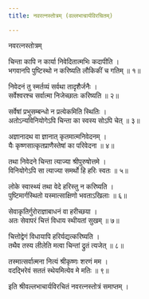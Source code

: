 ```yaml
---
title: नवरत्नस्तोत्रम् (वल्लभाचार्यविरचितम्)

---
```

  
 नवरत्नस्तोत्रम्   
  
चिन्ता कापि न कार्या निवेदितात्मभिः कदापीति ।  
भगवानपि पुष्टिस्थो न करिष्यति लौकिकीं च गतिम् ॥ १॥  
  
निवेदनं तु स्मर्तव्यं सर्वथा तादृशैर्जनैः ।  
सर्वेश्वरश्च सर्वात्मा निजेच्छातः करिष्यति ॥ २॥  
  
सर्वेषां प्रभुसम्बन्धो न प्रत्येकमिति स्थितिः ।  
अतोऽन्यविनियोगेऽपि चिन्ता का स्वस्य सोऽपि चेत् ॥ ३॥  
  
अज्ञानादथ वा ज्ञानात् कृतमात्मनिवेदनम् ।  
यैः कृष्णसात्कृतप्राणैस्तेषां का परिवेदना ॥ ४॥  
  
तथा निवेदने चिन्ता त्याज्या श्रीपुरुषोत्तमे ।  
विनियोगेऽपि सा त्याज्या समर्थो हि हरिः स्वतः ॥ ५॥  
  
लोके स्वास्थ्यं तथा वेदे हरिस्तु न करिष्यति ।  
पुष्टिमार्गस्थितो यस्मात्साक्षिणो भवताऽखिलाः ॥ ६॥  
  
सेवाकृतिर्गुरोराज्ञाबाधनं वा हरीच्छया ।  
अतः सेवापरं चित्तं विधाय स्थीयतां सुखम् ॥ ७॥  
  
चित्तोद्वेगं विधायापि हरिर्यद्यत्करिष्यति ।  
तथैव तस्य लीलेति मत्वा चिन्तां द्रुतं त्यजेत् ॥ ८॥  
  
तस्मात्सर्वात्मना नित्यं श्रीकृष्णः शरणं मम ।  
वदद्भिरेवं सततं स्थेयमित्येव मे मतिः ॥ ९॥  
  
इति श्रीवल्लभाचार्यविरचितं नवरत्नस्तोत्रं समाप्तम् ।  
  
  

  
